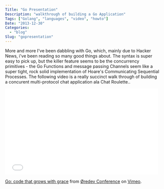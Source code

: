 ```yaml
---
Title: "Go Presentation"
Description: "walkthrough of building a Go Application"
Tags: ["Golang", "languages", "video", "howto"]
Date: "2013-12-30"
Categories:
  - "blog"
Slug: "gopresentation"
---
```


More and more I've been dabbling with Go, which, mainly due to Hacker News, i've been reading so many good things about. The syntax is super easy to pick up, but the killer feature seems to be the concurrency primitives - the Go Functions and message passing Channels seem like a super tight, rock solid implementation of Hoare's Communicating Sequential Processes. The following video is a really succinct walk through of building a concurent multi-protocol chat application ala Chat Roulette.. 

<div class="video-container">
<iframe src="//player.vimeo.com/video/53221560" width="500" height="281" frameborder="0" webkitallowfullscreen mozallowfullscreen allowfullscreen></iframe> <p><a href="http://vimeo.com/53221560">Go: code that grows with grace</a> from <a href="http://vimeo.com/user4280938">&Oslash;redev Conference</a> on <a href="https://vimeo.com">Vimeo</a>.</p>
</div>
